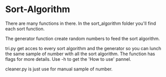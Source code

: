 # Sort-Algorithm

There are many functions in there. In the sort_algorithm folder you'll find each sort function.

The generator function create random numbers to feed the sort algorithm.

tri.py get acces to every sort algorithm and the generator so you can lunch the same sample of number with all the sort algorithm. The function has flags for more details. Use -h to get the 'How to use' pannel.

cleaner.py is just use for manual sample of number.

